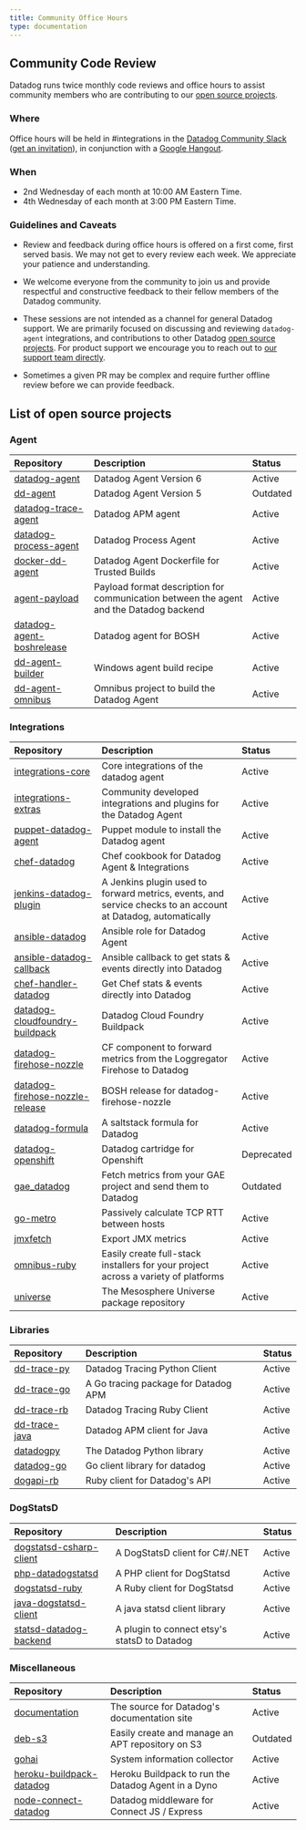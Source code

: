 ```yaml
---
title: Community Office Hours
type: documentation
---
```


## Community Code Review

Datadog runs twice monthly code reviews and office hours to assist community members who are contributing to our [open source projects](#list-of-open-source-project).  

### Where

Office hours will be held in #integrations in the [Datadog Community Slack][1] ([get an invitation][2]), in conjunction with a [Google Hangout][3].

### When

* 2nd Wednesday of each month at 10:00 AM Eastern Time.
* 4th Wednesday of each month at 3:00 PM Eastern Time.

### Guidelines and Caveats

- Review and feedback during office hours is offered on a first come, first served basis. We may not get to every review each week. We appreciate your patience and understanding.

- We welcome everyone from the community to join us and provide respectful and constructive feedback to their fellow members of the Datadog community. 

- These sessions are not intended as a channel for general Datadog support. We are primarily focused on discussing and reviewing `datadog-agent` integrations, and contributions to other Datadog [open source projects](#list-of-open-source-project). For product support we encourage you to reach out to [our support team directly][4].

- Sometimes a given PR may be complex and require further offline review before we can provide feedback.  

## List of open source projects

### Agent 

| Repository                      | Description                                                                            | Status   |
| :--------                       | :-------                                                                               | :------- |
| [datadog-agent][17]               | Datadog Agent Version 6                                                                | Active   |
| [dd-agent][7]                   | Datadog Agent Version 5                                                                | Outdated |
| [datadog-trace-agent][8]        | Datadog APM agent                                                                      | Active   |
| [datadog-process-agent][15]     | Datadog Process Agent                                                                  | Active   |
| [docker-dd-agent][16]           | Datadog Agent Dockerfile for Trusted Builds                                            | Active   |
| [agent-payload][22]             | Payload format description for communication between the agent and the Datadog backend | Active   |
| [datadog-agent-boshrelease][26] | Datadog agent for BOSH                                                                 | Active   |
| [dd-agent-builder][33]          | Windows agent build recipe                                                             | Active   |
| [dd-agent-omnibus][34]          | Omnibus project to build the Datadog Agent                                             | Active   |



### Integrations

| Repository                            | Description                                                                                                  | Status     |
| :--------                             | :-------                                                                                                     | :-------   |
| [integrations-core][5]                | Core integrations of the datadog agent                                                                       | Active     |
| [integrations-extras][6]              | Community developed integrations and plugins for the Datadog Agent                                           | Active     |
| [puppet-datadog-agent][17]            | Puppet module to install the Datadog agent                                                                   | Active     |
| [chef-datadog][18]                    | Chef cookbook for Datadog Agent & Integrations                                                               | Active     |
| [jenkins-datadog-plugin][21]          | A Jenkins plugin used to forward metrics, events, and service checks to an account at Datadog, automatically | Active     |
| [ansible-datadog][23]                 | Ansible role for Datadog Agent                                                                               | Active     |
| [ansible-datadog-callback][24]        | Ansible callback to get stats & events directly into Datadog                                                 | Active     |
| [chef-handler-datadog][25]            | Get Chef stats & events directly into Datadog                                                                | Active     |
| [datadog-cloudfoundry-buildpack][27]  | Datadog Cloud Foundry Buildpack                                                                              | Active     |
| [datadog-firehose-nozzle][28]         | CF component to forward metrics from the Loggregator Firehose to Datadog                                     | Active     |
| [datadog-firehose-nozzle-release][29] | BOSH release for datadog-firehose-nozzle                                                                     | Active     |
| [datadog-formula][30]                 | A saltstack formula for Datadog                                                                              | Active     |
| [datadog-openshift][32]               | Datadog cartridge for Openshift                                                                              | Deprecated |
| [gae_datadog][38]                     | Fetch metrics from your GAE project and send them to Datadog                                                 | Outdated   |
| [go-metro][39]                        | Passively calculate TCP RTT between hosts                                                                    | Active     |
| [jmxfetch][43]                        | Export JMX metrics                                                                                           | Active     |
| [omnibus-ruby][45]                    | Easily create full-stack installers for your project across a variety of platforms                           | Active     |
| [universe][46]                        | The Mesosphere Universe package repository                                                                   | Active     |

### Libraries 

| Repository          | Description                          | Status   |
| :--------           | :-------                             | :------- |
| [dd-trace-py][9]    | Datadog Tracing Python Client        | Active   |
| [dd-trace-go][10]   | A Go tracing package for Datadog APM | Active   |
| [dd-trace-rb][11]   | Datadog Tracing Ruby Client          | Active   |
| [dd-trace-java][12] | Datadog APM client for Java          | Active   |
| [datadogpy][14]     | The Datadog Python library           | Active   |
| [datadog-go][31]    | Go client library for datadog        | Active   |
| [dogapi-rb][36]     | Ruby client for Datadog's API        | Active   |

### DogStatsD

| Repository                    | Description                                  | Status   |
| :--------                     | :-------                                     | :------- |
| [dogstatsd-csharp-client][13] | A DogStatsD client for C#/.NET               | Active   |
| [php-datadogstatsd][20]       | A PHP client for DogStatsd                   | Active   |
| [dogstatsd-ruby][37]          | A Ruby client for DogStatsd                  | Active   |
| [java-dogstatsd-client][42]   | A java statsd client library                 | Active   |
| [statsd-datadog-backend][46]  | A plugin to connect etsy's statsD to Datadog | Active   |


### Miscellaneous

| Repository                     | Description                                         | Status   |
| :--------                      | :-------                                            | :------- |
| [documentation][19]            | The source for Datadog's documentation site         | Active   |
| [deb-s3][35]                   | Easily create and manage an APT repository on S3    | Outdated |
| [gohai][40]                    | System information collector                        | Active   |
| [heroku-buildpack-datadog][41] | Heroku Buildpack to run the Datadog Agent in a Dyno | Active   |
| [node-connect-datadog][44]     | Datadog middleware for Connect JS / Express         | Active   |



[1]: https://datadoghq.slack.com
[2]: http://chat.datadoghq.com/
[3]: https://plus.google.com/hangouts/_/datadoghq.com/dd-officehours
[4]: /help
[5]: https://github.com/DataDog/integrations-core
[6]: https://github.com/DataDog/integrations-extras
[7]: https://github.com/DataDog/dd-agent
[8]: https://github.com/DataDog/datadog-trace-agent
[9]: https://github.com/DataDog/dd-trace-py
[10]: https://github.com/DataDog/dd-trace-go
[11]: https://github.com/DataDog/dd-trace-rb
[12]: https://github.com/DataDog/dd-trace-java
[13]: https://github.com/DataDog/dogstatsd-csharp-client
[14]: https://github.com/DataDog/datadogpy
[15]: https://github.com/DataDog/datadog-process-agent
[16]: https://github.com/DataDog/docker-dd-agent
[17]: https://github.com/DataDog/puppet-datadog-agent
[18]: https://github.com/DataDog/chef-datadog
[19]: https://github.com/DataDog/documentation
[20]: https://github.com/DataDog/php-datadogstatsd
[21]: https://github.com/DataDog/jenkins-datadog-plugin
[22]: https://github.com/DataDog/agent-payload
[23]: https://github.com/DataDog/ansible-datadog
[24]: https://github.com/DataDog/ansible-datadog-callback
[25]: https://github.com/DataDog/chef-handler-datadog
[26]: https://github.com/DataDog/datadog-agent-boshrelease
[27]: https://github.com/DataDog/datadog-cloudfoundry-buildpack
[28]: https://github.com/DataDog/datadog-firehose-nozzle
[29]: https://github.com/DataDog/datadog-firehose-nozzle-release
[30]: https://github.com/DataDog/datadog-formula
[31]: https://github.com/DataDog/datadog-go
[32]: https://github.com/DataDog/datadog-openshift
[33]: https://github.com/DataDog/dd-agent-builder
[34]: https://github.com/DataDog/dd-agent-omnibus
[35]: https://github.com/DataDog/deb-s3
[36]: https://github.com/DataDog/dogapi-rb
[37]: https://github.com/DataDog/dogstatsd-ruby
[38]: https://github.com/DataDog/gae_datadog
[39]: https://github.com/DataDog/go-metro
[40]: https://github.com/DataDog/gohai
[41]: https://github.com/DataDog/heroku-buildpack-datadog
[42]: https://github.com/DataDog/java-dogstatsd-client
[43]: https://github.com/DataDog/jmxfetch
[44]: https://github.com/DataDog/node-connect-datadog
[45]: https://github.com/DataDog/omnibus-ruby
[46]: https://github.com/DataDog/universe
